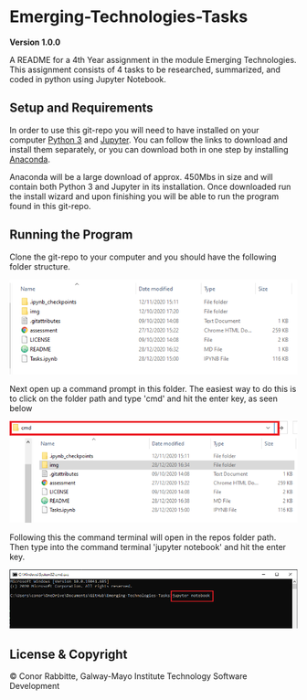 # Emerging-Technologies-Tasks

**Version 1.0.0**

A README for a 4th Year assignment in the module Emerging Technologies. This assignment consists of 4 tasks to be researched, summarized, and coded in python using Jupyter Notebook.

## Setup and Requirements

In order to use this git-repo you will need to have installed on your computer [Python 3](https://www.python.org/downloads/) and [Jupyter](https://jupyter.org/install). You can follow the links to download and install them separately, or you can download both in one step by installing [Anaconda](https://www.anaconda.com/products/individual).

Anaconda will be a large download of approx. 450Mbs in size and will contain both Python 3 and Jupyter in its installation. Once downloaded run the install wizard and upon finishing you will be able to run the program found in this git-repo.

## Running the Program

Clone the git-repo to your computer and you should have the following folder structure.

![Folder_Image](img/Repo_folder_Image.png)

Next open up a command prompt in this folder. The easiest way to do this is to click on the folder path and type 'cmd' and hit the enter key, as seen below

![Folder_Image_cmd](img/Folder_cmd.png)

Following this the command terminal will open in the repos folder path. Then type into the command terminal 'jupyter notebook' and hit the enter key.

![Command_Terminal_Jupyter](img/Command_Terminal_Jupyter.png)


## License & Copyright

© Conor Rabbitte, Galway-Mayo Institute Technology Software Development
